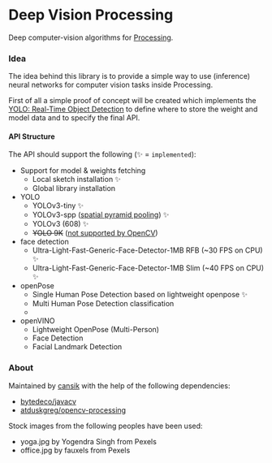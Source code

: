 # Deep Vision Processing
Deep computer-vision algorithms for [Processing](https://processing.org/).

### Idea
The idea behind this library is to provide a simple way to use (inference) neural networks for computer vision tasks inside Processing.

First of all a simple proof of concept will be created which implements the [YOLO: Real-Time Object Detection](https://pjreddie.com/darknet/yolo/) to define where to store the weight and model data and to specify the final API.

#### API Structure
The API should support the following (✨ = `implemented`):

- Support for model & weights fetching
    - Local sketch installation ✨
    - Global library installation
- YOLO
    - YOLOv3-tiny ✨
    - YOLOv3-spp ([spatial pyramid pooling](https://stackoverflow.com/a/55014630/1138326)) ✨
    - YOLOv3 (608) ✨
    - ~~YOLO 9K~~ ([not supported by OpenCV](https://answers.opencv.org/question/180425/opencv-darknet-error-when-initializing-darknet/?answer=180441#post-id-180441))
- face detection
    - Ultra-Light-Fast-Generic-Face-Detector-1MB RFB (~30 FPS on CPU) ✨
    - Ultra-Light-Fast-Generic-Face-Detector-1MB Slim (~40 FPS on CPU) ✨
- openPose
    - Single Human Pose Detection based on lightweight openpose ✨
    - Multi Human Pose Detection
  classification
    - 
- openVINO
    - Lightweight OpenPose (Multi-Person)
    - Face Detection
    - Facial Landmark Detection

### About
Maintained by [cansik](https://github.com/cansik) with the help of the following dependencies:

- [bytedeco/javacv](https://github.com/bytedeco/javacv)
- [atduskgreg/opencv-processing](https://github.com/atduskgreg/opencv-processing)

Stock images from the following peoples have been used:

- yoga.jpg by Yogendra Singh from Pexels
- office.jpg by fauxels from Pexels
